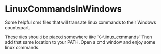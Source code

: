 LinuxCommandsInWindows
======================

Some helpful cmd files that will translate linux commands to their Windows counterpart.

These files should be placed somewhere like "C:\linux_commands\"
Then add that same location to your PATH. Open a cmd window and enjoy some linux commands.
